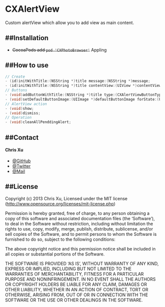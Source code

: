 CXAlertView
===========

Custom alertView which allow you to add view as main content.


##Installation
---
* ~~CocoaPods add `pod 'CXPhotoBrowser'`~~ Appling


##How to use
---

```Objective-C
// Create
- (id)initWithTitle:(NSString *)title message:(NSString *)message;
- (id)initWithTitle:(NSString *)title contentView:(UIView *)contentView;
// Buttons
- (void)addButtonWithTitle:(NSString *)title type:(CXAlertViewButtonType)type handler:(CXAlertViewHandler)handler;
- (void)setDefaultButtonImage:(UIImage *)defaultButtonImage forState:(UIControlState)state NS_AVAILABLE_IOS(5_0) UI_APPEARANCE_SELECTOR;
// AlertView action
- (void)show;
- (void)dismiss;
// Operation
- (void)cleanAllPenddingAlert;
```


##Contact
---
#### Chris Xu

 * [@GitHub](https://github.com/ChrisXu1221)
 * [@Twitter](https://twitter.com/taterctl)
 * [@Mail](mailto:taterctl@gmail.com)

##License
---
Copyright (c) 2013 Chris Xu, Licensed under the MIT license (http://www.opensource.org/licenses/mit-license.php)

Permission is hereby granted, free of charge, to any person obtaining a copy of this software and associated documentation files (the ‘Software’), to deal in the Software without restriction, including without limitation the rights to use, copy, modify, merge, publish, distribute, sublicense, and/or sell copies of the Software, and to permit persons to whom the Software is furnished to do so, subject to the following conditions:

The above copyright notice and this permission notice shall be included in all copies or substantial portions of the Software.

THE SOFTWARE IS PROVIDED ‘AS IS’, WITHOUT WARRANTY OF ANY KIND, EXPRESS OR IMPLIED, INCLUDING BUT NOT LIMITED TO THE WARRANTIES OF MERCHANTABILITY, FITNESS FOR A PARTICULAR PURPOSE AND NONINFRINGEMENT. IN NO EVENT SHALL THE AUTHORS OR COPYRIGHT HOLDERS BE LIABLE FOR ANY CLAIM, DAMAGES OR OTHER LIABILITY, WHETHER IN AN ACTION OF CONTRACT, TORT OR OTHERWISE, ARISING FROM, OUT OF OR IN CONNECTION WITH THE SOFTWARE OR THE USE OR OTHER DEALINGS IN THE SOFTWARE.
